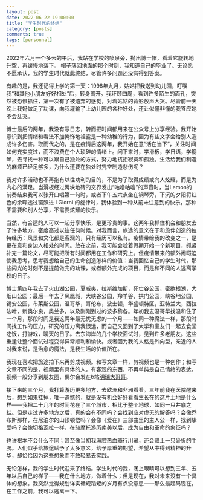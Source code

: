 ```yaml
---
layout: post
date: 2022-06-22 19:00:00
title: "学生时代的终结"
category: [posts]
comments: true
tags: [personnal]
---
```


2022年六月一个多云的午后，我站在学校的喷泉旁，抛出博士帽，看着它旋转地升空，再缓慢地落下。 帽子落回地面的那个时刻，我知道自己的毕业了。无论愿不愿承认，我的学生时代就此终结，尽管许多问题还没有得到答案。

有趣的是，我还记得上学的第一天：1998年九月，姑姑把我送到幼儿园，叮嘱我“和其他小朋友好好相处”后，转身离开。我环顾四周，看到许多陌生的面孔，突然被恐惧抓住，第一次有了被遗弃的感觉，对着姑姑的背影放声大哭。尽管前一天晚上我妈做足了功课，向我灌输了上幼儿园的各种好处，还让似懂非懂的我答应她不会乱哭。

博士最后的两年，我没有写日志，转而把时间都用来在公众号上分享经验。我开始意识到把情绪和看法不加掩饰地袒露是一种幼稚的行为，因为有些文字会给别人造成许多伤害。取而代之的，是在疫情后这两年，我开始在意“活在当下”，关注时间如何充实度过，而不浪费在个人琐碎的情绪上。闲下来时，学滑板，学日语，学钢琴，去寻找一种可以跟自己独处的方式，努力地抗拒寂寞和孤独。生活给我们制造的麻烦已经足够多，为什么还要在独处时凭空制造悲伤呢？

我对许多活动也不再抱有以往功利的目的，不是为了取得成绩或向人炫耀，而是为内心的满足。当滑板经过两块地砖的交界发出“咕噜咕噜”的声音时，当Lemon的前奏结束我可以张开口唱第一句时，或者下午五六点坐在钢琴旁，下沉的夕阳将红色的余晖透过窗照进 I Giorni 的旋律时，我体验到一种从前未注意到的快乐，那种不需要和别人分享，不需要炫耀的快乐。

当然，有合适的人可以一起分享快乐，是更珍贵的事。这两年我抓住机会和朋友去了许多地方，密度高过以往任何时候。对我而言，旅途的意义在于和旅伴创造的独特经历：风景和文化都是客观的，只有经历可以私有。疫情带给我的改变之一，是更在意和身边人相处的时间。放在之前，我可能会趁着假期开始一个新项目，抓紧补完一篇论文，尽可能把所有时间都用在工作和研究上。但疫情带来的额外闲暇迫使我思考，思考我想给自己的生命创造怎样的价值：当我回忆自己的学生时代，那些闪光的时刻不是提前做完的功课，或者额外完成的项目，而是和不同的人逃离学校的日子。

博士第四年我去了火山湖公园，夏威夷，拉斯维加斯，死亡谷公园，密歇根湖，大烟山公园；最后一年去了凤凰城，大峡谷公园，羚羊谷，拱门公园，峡谷地公园，锡安公园，布莱斯公园，温哥华，哥伦布，波士顿，华盛顿特区，亚特兰大，西拉法叶，新奥尔良，奥兰多，以及刚刚到过的波多黎各。年初我去温哥华找温和住了一个月，那段时间是我这两年最无忧无虑的一个月——如同一种魔法一样，那段时间找工作的压力，研究的压力离我很远，而自己又回到了大学和室友们一起去食堂吃饭，打游戏，聊天的日子。去东海岸的几个学校面试时，见到许多老朋友。这些重逢让整个面试过程变得异常顺利和愉快。或者因为我的人格是外向型，亲近的人对我来说，是治愈的魔法，是我生活的价值所在。

我现在喜欢把旅途拍下来再剪成视频。和写文章一样，剪视频也是一种创作；和写文章不同的是，视频里有具体的人，有客观的东西，不再单纯是自己情绪的表达。视频一般分享到朋友圈，偶尔会发在b站[明瑞大哥哥](https://space.bilibili.com/23607749/)。

接下来的三个月，我打算游历更多地方，去欧洲和非洲看看。三年前我在医院醒来后，想到如果挂掉，唯一遗憾的，就是没有机会好好看看生长在的这片土地是什么样——我把二十几年的时间花在了三个城市，相比于整个地球，如同一只井底之蛙。但是走过许多地方之后，真的会有不同吗？会找到应对虚无的解答吗？会像乔布斯那样，在尼泊尔的山顶顿悟吗？会像《爱在》三部曲里的主人公一样，找到挚爱吗？会像切格瓦拉一样，在骑摩托游历南美以后，成为自由和革命的象征吗？

也许根本不会什么不同；甚至像当初我满腔热血骑行川藏，还会赔上一只骨折的手腕。人们似乎给旅途赋予了太多意义，给予厚重的期望，希望从中得到精神的升华，却恰恰因为这些想象而不敢轻易去实践。

无论怎样，我的学生时代迎来了终结。学生时代的我，闭上眼睛可以想到三年、五年以后自己的样子——我在什么地方，做着什么；但是现在，我对未来没有一个具体的想象。我突然觉得规划详实循规蹈矩的岁月有点没意思——那么最起码现在，在工作之前，我可以逃离一下。





